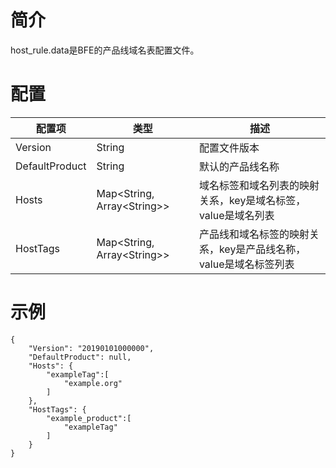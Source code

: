 # 简介

host_rule.data是BFE的产品线域名表配置文件。

# 配置

| 配置项         | 类型   | 描述                                                         |
| -------------- | ------ | ------------------------------------------------------------ |
| Version        | String | 配置文件版本                                                 |
| DefaultProduct | String | 默认的产品线名称                                             |
| Hosts          | Map&lt;String, Array&lt;String&gt;&gt; | 域名标签和域名列表的映射关系，key是域名标签，value是域名列表 |
| HostTags       | Map&lt;String, Array&lt;String&gt;&gt; | 产品线和域名标签的映射关系，key是产品线名称，value是域名标签列表 |

# 示例

```
{
    "Version": "20190101000000",
    "DefaultProduct": null,
    "Hosts": {
        "exampleTag":[
            "example.org"
        ]
    },
    "HostTags": {
        "example_product":[
            "exampleTag"
        ]
    }
}
```
